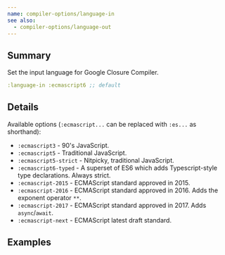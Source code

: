 ```yaml
---
name: compiler-options/language-in
see also:
  - compiler-options/language-out
---
```


## Summary

Set the input language for Google Closure Compiler.

```clj
:language-in :ecmascript6 ;; default
```

## Details

Available options (`:ecmascript...` can be replaced with `:es...` as shorthand):

- `:ecmascript3` - 90's JavaScript.
- `:ecmascript5` - Traditional JavaScript.
- `:ecmascript5-strict` - Nitpicky, traditional JavaScript.
- `:ecmascript6-typed` - A superset of ES6 which adds Typescript-style type declarations. Always strict.
- `:ecmascript-2015` - ECMAScript standard approved in 2015.
- `:ecmascript-2016` - ECMAScript standard approved in 2016. Adds the exponent operator `**`.
- `:ecmascript-2017` - ECMAScript standard approved in 2017. Adds `async`/`await`.
- `:ecmascript-next` - ECMAScript latest draft standard.

## Examples
